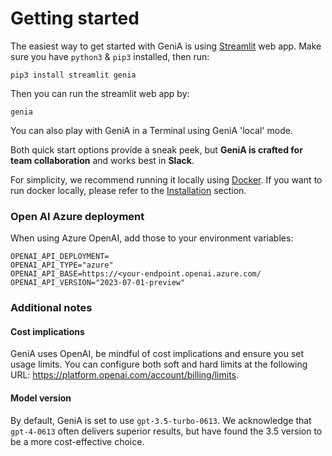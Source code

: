 # Getting started

The easiest way to get started with GeniA is using [Streamlit](https://streamlit.io/) web app. Make sure you have `python3` & `pip3` installed, then run:

```
pip3 install streamlit genia
```

Then you can run the streamlit web app by:

```
genia
```

You can also play with GeniA in a Terminal using GeniA 'local' mode.

Both quick start options provide a sneak peek, but **GeniA is crafted for team collaboration** and works best in **Slack**.

For simplicity, we recommend running it locally using [Docker](./developer-guide.md#run-via-docker). If you want to run docker locally, please refer to the [Installation](./developer-guide.md#installation) section.

### Open AI Azure deployment
When using Azure OpenAI, add those to your environment variables:
```
OPENAI_API_DEPLOYMENT=
OPENAI_API_TYPE="azure"
OPENAI_API_BASE=https://<your-endpoint.openai.azure.com/
OPENAI_API_VERSION="2023-07-01-preview"
```

### Additional notes

#### Cost implications

GeniA uses OpenAI, be mindful of cost implications and ensure you set usage limits. You can configure both soft and hard limits at the following URL: https://platform.openai.com/account/billing/limits.

#### Model version

By default, GeniA is set to use `gpt-3.5-turbo-0613`. We acknowledge that `gpt-4-0613` often delivers superior results, but have found the 3.5 version to be a more cost-effective choice.

